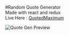 #Random Quote Generator <br/>
Made with react and redux <br/>
Live Here : [QuotedMaximum](https://quoted-maximum.vercel.app/)

![Quote Gen Preview](https://github.com/Yadavprash/Notion/blob/f225b85a2ea5b0845b3c88adf394f3fa94bf9ac3/Screenshot%20from%202023-05-20%2008-29-49.png)
